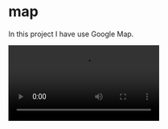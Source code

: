 # map

In this project I have use Google Map.

<video controls>
<source src="assets/Video.mp4" type="video/mp4">
</video>